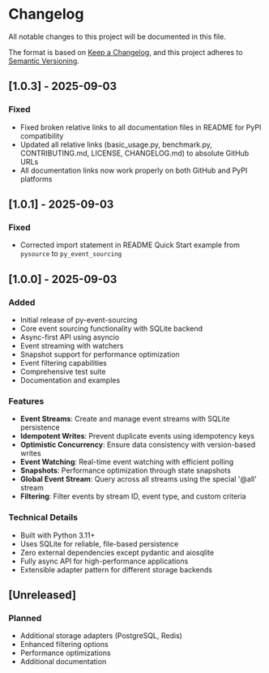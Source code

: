 # Changelog

All notable changes to this project will be documented in this file.

The format is based on [Keep a Changelog](https://keepachangelog.com/en/1.0.0/),
and this project adheres to [Semantic Versioning](https://semver.org/spec/v2.0.0.html).

## [1.0.3] - 2025-09-03

### Fixed
- Fixed broken relative links to all documentation files in README for PyPI compatibility
- Updated all relative links (basic_usage.py, benchmark.py, CONTRIBUTING.md, LICENSE, CHANGELOG.md) to absolute GitHub URLs
- All documentation links now work properly on both GitHub and PyPI platforms

## [1.0.1] - 2025-09-03

### Fixed
- Corrected import statement in README Quick Start example from `pysource` to `py_event_sourcing`

## [1.0.0] - 2025-09-03

### Added
- Initial release of py-event-sourcing
- Core event sourcing functionality with SQLite backend
- Async-first API using asyncio
- Event streaming with watchers
- Snapshot support for performance optimization
- Event filtering capabilities
- Comprehensive test suite
- Documentation and examples

### Features
- **Event Streams**: Create and manage event streams with SQLite persistence
- **Idempotent Writes**: Prevent duplicate events using idempotency keys
- **Optimistic Concurrency**: Ensure data consistency with version-based writes
- **Event Watching**: Real-time event watching with efficient polling
- **Snapshots**: Performance optimization through state snapshots
- **Global Event Stream**: Query across all streams using the special '@all' stream
- **Filtering**: Filter events by stream ID, event type, and custom criteria

### Technical Details
- Built with Python 3.11+
- Uses SQLite for reliable, file-based persistence
- Zero external dependencies except pydantic and aiosqlite
- Fully async API for high-performance applications
- Extensible adapter pattern for different storage backends

## [Unreleased]

### Planned
- Additional storage adapters (PostgreSQL, Redis)
- Enhanced filtering options
- Performance optimizations
- Additional documentation
